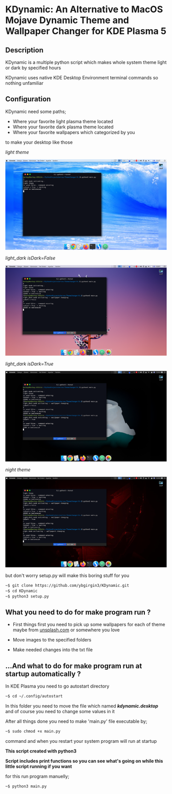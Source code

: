 # KDynamic: An Alternative to MacOS Mojave Dynamic Theme and Wallpaper Changer for KDE Plasma 5

## Description

KDynamic is a multiple python script which makes whole system theme light or dark by specified hours

KDynamic uses native KDE Desktop Environment terminal commands so nothing unfamiliar

## Configuration

KDynamic need some paths;
- Where your favorite light plasma theme located
- Where your favorite dark plasma theme located
- Where your favorite wallpapers which categorized by you

to make your desktop like those

*light theme*

<img src='images/light.png'/>

*light_dark isDark=False*

<img src='images/light_dark_false.png'>

*light_dark isDark=True*

<img src='images/light_dark_true.png'/>

*night theme*

<img src='images/night.png'/>


but don't worry setup.py will make this boring stuff for you

```sh
~$ git clone https://github.com/ybgirgin3/KDynamic.git
~$ cd KDynamic
~$ python3 setup.py
```

## What you need to do for make program run ?

- First things first you need to pick up some wallpapers for each of theme maybe from [unsplash.com](http://unsplash.com) or somewhere you love

- Move images to the specified folders

- Make needed changes into the txt file


## ...And what to do for make program run at startup automatically ?

In KDE Plasma you need to go autostart directory

```sh
~$ cd ~/.config/autostart
```

In this folder you need to move the file which named ***kdynamic.desktop*** and of course you need to change some values in it


After all things done you need to make 'main.py' file executable by;


```sh
~$ sudo chmod +x main.py
```
command and when you restart your system program will run at startup


**This script created with python3**


**Script includes print functions so you can see what's going on while this little script running if you want**

for this run program manuelly;

```sh
~$ python3 main.py
```
